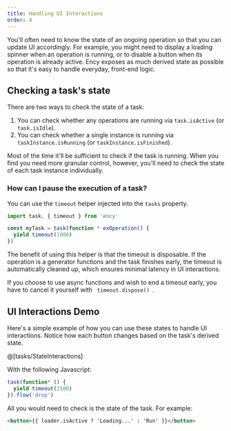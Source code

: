 ```yaml
---
title: Handling UI Interactions
order: 4
---
```


You'll often need to know the state of an ongoing operation so that you can update UI accordingly. For example, you might need to display a loading spinner when an operation is running, or to disable a button when its operation is already active. Ency exposes as much derived state as possible so that it's easy to handle everyday, front-end logic.

## Checking a task's state

There are two ways to check the state of a task:

1. You can check whether any operations are running via `task.isActive` (or `task.isIdle`).
2. You can check whether a single instance is running via `taskInstance.isRunning` (or `taskInstance.isFinished`).

Most of the time it'll be sufficient to check if the task is running. When you find you need more granular control, however, you'll need to check the state of each task instance individually.

### How can I pause the execution of a task?

You can use the `timeout` helper injected into the `tasks` property.

```js
import task, { timeout } from 'ency'

const myTask = task(function * exOperation() {
  yield timeout(1000)
})
```

The benefit of using this helper is that the timeout is disposable. If the operation is a generator functions and the task finishes early, the timeout is automatically cleaned up, which ensures minimal latency in UI interactions.

<p class="warning">
  If you choose to use async functions and wish to end a timeout early, you have to cancel it yourself with <code> timeout.dispose() </code>.
</p>

## UI Interactions Demo

Here's a simple example of how you can use these states to handle UI interactions. Notice how each button changes based on the task's derived state.

<div>
  @[tasks/StateInteractions]
</div>


With the following Javascript:

```js
task(function* () {
  yield timeout(1500)
}).flow('drop')
```

All you would need to check is the state of the task. For example:

```html
<button>{{ loader.isActive ? 'Loading...' : 'Run' }}</button>
```

